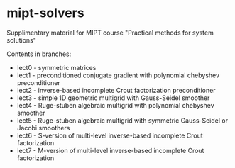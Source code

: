 # mipt-solvers
Supplimentary material for MIPT course "Practical methods for system solutions"

Contents in branches:
* lect0 - symmetric matrices
* lect1 - preconditioned conjugate gradient with polynomial chebyshev preconditioner
* lect2 - inverse-based incomplete Crout factorization preconditioner
* lect3 - simple 1D geometric multigrid with Gauss-Seidel smoother
* lect4 - Ruge-stuben algebraic multigrid with polynomial chebyshev smoother
* lect5 - Ruge-stuben algebraic multigrid with symmetric Gauss-Seidel or Jacobi smoothers
* lect6 - S-version of multi-level inverse-based incomplete Crout factorization
* lect7 - M-version of multi-level inverse-based incomplete Crout factorization

